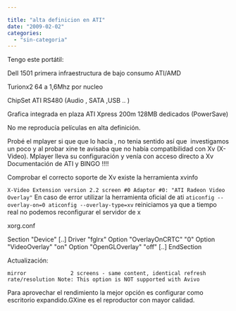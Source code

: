 ```yaml
---

title: "alta definicion en ATI"
date: "2009-02-02"
categories: 
  - "sin-categoria"
---
```


Tengo este portátil:

Dell 1501 primera infraestructura de bajo consumo ATI/AMD

Turionx2 64 a 1,6Mhz por nucleo

ChipSet ATI RS480 (Audio , SATA ,USB .. )

Grafica integrada en plaza ATI Xpress 200m 128MB dedicados (PowerSave)

No me reproducía películas en alta definición.

Probé el mplayer si que que lo hacía , no tenia sentido así que  investigamos un poco y al probar xine te avisaba que no había compatibilidad con Xv (X-Video). Mplayer lleva su configuración y venía con acceso directo a Xv Documentación de ATI y BINGO !!!!

Comprobar el correcto soporte de Xv existe la herramienta xvinfo

`X-Video Extension version 2.2 screen #0 Adaptor #0: "ATI Radeon Video Overlay"` En caso de error utilizar la herramienta oficial de ati `aticonfig --overlay-on=0 aticonfig --overlay-type=xv` reiniciamos ya que a tiempo real no podemos reconfigurar el servidor de x

xorg.conf

Section "Device" \[..\] Driver "fglrx" Option "OverlayOnCRTC" "0" Option "VideoOverlay" "on" Option "OpenGLOverlay" "off" \[..\] EndSection

Actualización:

`mirror              2 screens - same content, identical refresh rate/resolution Note: This option is NOT supported with Avivo`

Para aprovechar el rendimiento la mejor opción es configurar como escritorio expandido.GXine es el reproductor con mayor calidad.
